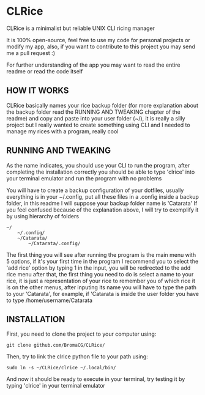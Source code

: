 # CLRice
CLRice is a minimalist but reliable UNIX CLI ricing manager

It is 100% open-source, feel free to use my code for personal projects or modify my app, also, if you want to contribute to this project you may send me a pull request :)

For further understanding of the app you may want to read the entire readme or read the code itself

## HOW IT WORKS
CLRice basically names your rice backup folder (for more explanation about the backup folder read the RUNNING AND TWEAKING chapter of the readme) and copy and paste into your user folder (~/), it is really a silly project but I really wanted to create something using CLI and I needed to manage my rices with a program, really cool

## RUNNING AND TWEAKING
As the name indicates, you should use your CLI to run the program, after completing the installation correctly you should be able to type 'clrice' into your terminal emulator and run the program with no problems

You will have to create a backup configuration of your dotfiles, usually everything is in your ~/.config, put all these files in a .config inside a backup folder, in this readme I will suppose your backup folder name is 'Catarata'
If you feel confused because of the explanation above, I will try to exemplify it by using hierarchy of folders
```
~/
    ~/.config/
    ~/Catarata/
        ~/Catarata/.config/
```


The first thing you will see after running the program is the main menu with 5 options, if it's your first time in the program I recommend you to select the 'add rice' option by typing 1 in the input, you will be redirected to the add rice menu after that, the first thing you need to do is select a name to your rice, it is just a representation of your rice to remember you of which rice it is on the other menus, after inputing its name you will have to type the path to your 'Catarata', for example, if 'Catarata is inside the user folder you have to type /home/username/Catarata

## INSTALLATION
First, you need to clone the project to your computer using:
```
git clone github.com/BromaCG/CLRice/
```
Then, try to link the clrice python file to your path using:
```
sudo ln -s ~/CLRice/clrice ~/.local/bin/
```
And now it should be ready to execute in your terminal, try testing it by typing 'clrice' in your terminal emulator 
